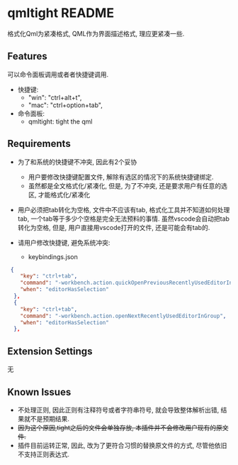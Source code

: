 # qmltight README

格式化Qml为紧凑格式, QML作为界面描述格式, 理应更紧凑一些.

## Features
可以命令面板调用或者者快捷键调用.
* 快捷键:
    * "win": "ctrl+alt+t",
    * "mac": "ctrl+option+tab",
* 命令面板: 
  * qmltight: tight the qml

## Requirements
* 为了和系统的快捷键不冲突, 因此有2个妥协
  * 用户要修改快捷键配置文件, 解除有选区的情况下的系统快捷键绑定.
  * 虽然都是全文格式化/紧凑化, 但是, 为了不冲突, 还是要求用户有任意的选区, 才能格式化/紧凑化
* 用户必须把tab转化为空格, 文件中不应该有tab, 格式化工具并不知道如何处理tab, 一个tab等于多少个空格是完全无法预料的事情. 虽然vscode会自动把tab转化为空格, 但是, 用户直接用vscode打开的文件, 还是可能会有tab的.

* 请用户修改快捷键, 避免系统冲突:
  * keybindings.json
```json
 {
    "key": "ctrl+tab",
    "command": "-workbench.action.quickOpenPreviousRecentlyUsedEditorInGroup",
    "when": "editorHasSelection"
  },
  {
    "key": "ctrl+tab", 
    "command": "-workbench.action.openNextRecentlyUsedEditorInGroup",
    "when": "editorHasSelection"
  },

```


## Extension Settings

无

## Known Issues
* 不处理正则, 因此正则有注释符号或者字符串符号, 就会导致整体解析出错, 结果就不是预期结果.
* ~~因为这个原因,tight之后的文件会单独存放, 本插件并不会修改用户现有的原文件.~~
* 插件目前运转正常, 因此, 改为了更符合习惯的替换原文件的方式, 尽管他依旧不支持正则表达式.


